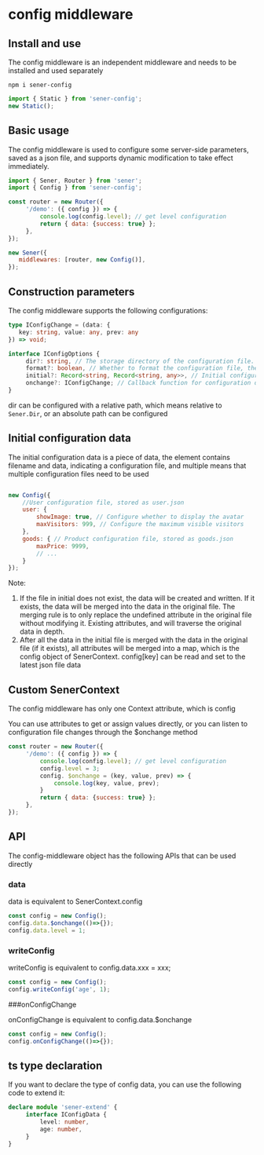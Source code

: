 <!--
  * @Author: chenzhongsheng
  * @Date: 2023-05-14 14:49:08
  * @Description: Coding something
-->
# config middleware

## Install and use

The config middleware is an independent middleware and needs to be installed and used separately

```
npm i sener-config
```

```js
import { Static } from 'sener-config';
new Static();
```

## Basic usage

The config middleware is used to configure some server-side parameters, saved as a json file, and supports dynamic modification to take effect immediately.

```js
import { Sener, Router } from 'sener';
import { Config } from 'sener-config';

const router = new Router({
     '/demo': ({ config }) => {
         console.log(config.level); // get level configuration
         return { data: {success: true} };
     },
});

new Sener({
   middlewares: [router, new Config()],
});
```

## Construction parameters

The config middleware supports the following configurations:

```ts
type IConfigChange = (data: {
   key: string, value: any, prev: any
}) => void;

interface IConfigOptions {
     dir?: string, // The storage directory of the configuration file. The default is 'config', which is {Sener.Dir}/config
     format?: boolean, // Whether to format the configuration file, the default is true
     initial?: Record<string, Record<string, any>>, // Initial configuration data. The default value is {_default: {}}
     onchange?: IConfigChange; // Callback function for configuration data changes
}
```

dir can be configured with a relative path, which means relative to `Sener.Dir`, or an absolute path can be configured

## Initial configuration data

The initial configuration data is a piece of data, the element contains filename and data, indicating a configuration file, and multiple means that multiple configuration files need to be used

```js

new Config({
    //User configuration file, stored as user.json
    user: {
        showImage: true, // Configure whether to display the avatar
        maxVisitors: 999, // Configure the maximum visible visitors
    },
    goods: { // Product configuration file, stored as goods.json
        maxPrice: 9999,
        // ...
    }
});
```

Note: 

1. If the file in initial does not exist, the data will be created and written. If it exists, the data will be merged into the data in the original file. The merging rule is to only replace the undefined attribute in the original file without modifying it. Existing attributes, and will traverse the original data in depth.
2. After all the data in the initial file is merged with the data in the original file (if it exists), all attributes will be merged into a map, which is the config object of SenerContext. config[key] can be read and set to the latest json file data

## Custom SenerContext

The config middleware has only one Context attribute, which is config

You can use attributes to get or assign values directly, or you can listen to configuration file changes through the $onchange method

```js
const router = new Router({
     '/demo': ({ config }) => {
         console.log(config.level); // get level configuration
         config.level = 3;
         config. $onchange = (key, value, prev) => {
             console.log(key, value, prev);
         }
         return { data: {success: true} };
     },
});
```

## API

The config-middleware object has the following APIs that can be used directly

### data

data is equivalent to SenerContext.config

```js
const config = new Config();
config.data.$onchange(()=>{});
config.data.level = 1;
```

### writeConfig

writeConfig is equivalent to config.data.xxx = xxx;

```js
const config = new Config();
config.writeConfig('age', 1);
```

###onConfigChange

onConfigChange is equivalent to config.data.$onchange

```js
const config = new Config();
config.onConfigChange(()=>{});
```

## ts type declaration

If you want to declare the type of config data, you can use the following code to extend it:

```ts
declare module 'sener-extend' {
     interface IConfigData {
         level: number,
         age: number,
     }
}
```